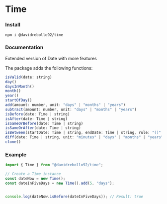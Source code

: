 # Time

### Install

```
npm i @davidrebollo92/time
```

### Documentation

Extended version of Date with more features

The package adds the following functions:

```js
isValid(date: string)
day()
daysInMonth()
month()
year()
startOfDay()
add(amount: number, unit: "days" | "months" | "years")
subtract(amount: number, unit: "days" | "months" | "years")
isBefore(date: Time | string)
isAfter(date: Time | string)
isSameOrBefore(date: Time | string)
isSameOrAfter(date: Time | string)
isBetween(startDate: Time | string, endDate: Time | string, rule: "()" | "(]" | "[)" | "[]")
diff(date: Time | string, unit: "minutes" | "days" | "months" | "years")
clone()
```

### Example

```js
import { Time } from "@davidrebollo92/time";

// Create a Time instance
const dateNow = new Time();
const dateInFiveDays = new Time().add(5, "days");


console.log(dateNow.isBefore(dateInFiveDays)); // Result: true
```

